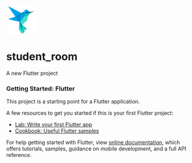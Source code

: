 <a href="https://github.com/muhmmadafin/student_room">
    <img src="images/pngwing.com.png" alt="Logo" width="80" height="80">
 </a>
 
# student_room

A new Flutter project 

### Getting Started: Flutter

This project is a starting point for a Flutter application.

A few resources to get you started if this is your first Flutter project:

- [Lab: Write your first Flutter app](https://flutter.dev/docs/get-started/codelab)
- [Cookbook: Useful Flutter samples](https://flutter.dev/docs/cookbook)

For help getting started with Flutter, view
[online documentation](https://flutter.dev/docs), which offers tutorials,
samples, guidance on mobile development, and a full API reference.
